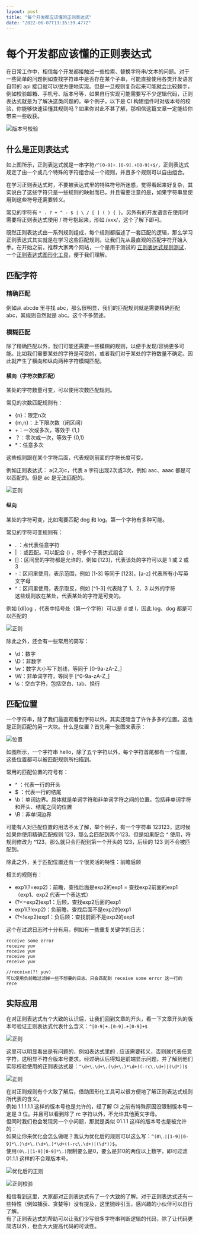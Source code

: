 ```yaml
---
layout: post
title: "每个开发都应该懂的正则表达式"
date: "2022-06-07T13:35:39.477Z"
---
```

每个开发都应该懂的正则表达式
==============

在日常工作中，相信每个开发都接触过一些检索、替换字符串/文本的问题。对于一些简单的问题例如查找字符串中是否存在某个子串，可能直接使用各类开发语言自带的 api 接口就可以很方便地实现。但是一旦规则复杂起来可能就会比较棘手，例如校验邮箱、手机号、版本号等，如果自行实现可能需要写不少逻辑代码，正则表达式就是为了解决这类问题的。举个例子，以下是 CI 构建组件时对版本号的校验，你能够快速读懂其规则吗？如果你对此不甚了解，那相信这篇文章一定能给你带来一些收获。

![版本号校验](https://img2022.cnblogs.com/blog/1751786/202206/1751786-20220607162137759-133720640.png)

什么是正则表达式
--------

如上图所示，正则表达式就是一串字符`/^[0-9]+.[0-9].+[0-9]+$/`，正则表达式规定了由一个或几个特殊的字符组合成一个规则，并且多个规则可以自由组合。

在学习正则表达式时，不要被表达式里的特殊符号所迷惑，觉得看起来好复杂，其实说白了这些字符只是一些规则的映射而已，并且需要注意的是，如果字符串里使用到这些符号还需要转义。

常见的字符有 `* . ? + ^ - $ | \ / [ ] ( ) { }`。另外有的开发语言在使用时需要将正则表达式使用 / 符号抱起来，形如 /xxx/，这个了解下即可。

既然正则表达式由一系列规则组成，每个规则都描述了一套匹配的逻辑，那么学习正则表达式其实就是在学习这些匹配规则。让我们先从最直观的匹配字符开始入手。在开始之前，推荐大家两个网站，一个是用于测试的 [正则表达式规则测试](https://tool.oschina.net/regex)，一个[正则表达式图形化工具](https://regexper.com/#)，便于我们理解。

匹配字符
----

### 精确匹配

例如从 abcde 里寻找 abc，那么很明显，我们的匹配规则就是需要精确匹配 abc，其规则自然就是 abc。这个不多赘述。

### 模糊匹配

除了精确匹配以外，我们可能还需要一些模糊的规则，以便于发现/容纳更多可能。比如我们需要某处的字符是可变的，或者我们对于某处的字符数量不确定。因此就产生了横向和纵向两种字符模糊匹配。

#### 横向（字符次数匹配）

某处的字符数量可变，可以使用次数匹配规则。

常见的次数匹配规则有：

*   {n}：限定n次
*   {m,n}：上下限次数（闭区间）
*   +：一次或多次，等效于 {1,}
*   ？：零次或一次，等效于 {0,1}
*   \*：任意多次

这些规则跟在某个字符后面，代表规则前面的字符长度可变。

例如正则表达式： a{2,3}c，代表 a 字符出现2次或3次，例如 aac、aaac 都是可以匹配的。但是 ac 是无法匹配的。

![正则](https://img2022.cnblogs.com/blog/1751786/202206/1751786-20220607162451369-1690426277.png)

#### 纵向

某处的字符可变，比如需要匹配 dog 和 log。第一个字符有多种可能。

常见的字符可变规则有：

*   . ：点代表任意字符
*   | ：或匹配。可以配合 () ，将多个子表达式组合
*   \[\]：区间里的字符都是允许的，例如 \[123\]，代表该处的字符可以是 1 或 2 或 3
*   \-：区间里使用，表示范围，例如 \[1-3\] 等同于 \[123\]，\[a-z\] 代表所有小写英文字母
*   ^：区间里使用，表示取反，例如 \[^1-3\] 代表除了 1、2、3 以外的字符  
    这些规则放在某处，代表某处的字符是可变的。

例如 \[dl\]og ，代表中括号处（第一个字符）可以是 d 或 l，因此 log、dog 都是可以匹配的

![正则](https://img2022.cnblogs.com/blog/1751786/202206/1751786-20220607162531592-966771931.png)

除此之外，还会有一些常用的简写：

*   \\d：数字
*   \\D：非数字
*   \\w：数字大小写下划线，等同于 \[0-9a-zA-Z\_\]​
*   \\W：非单词字符，等同于 \[^0-9a-zA-Z\_\]
*   \\s：空白字符，包括空白、tab、换行

匹配位置
----

一个字符串，除了我们最直观看到字符以外，其实还暗含了许许多多的位置。这也是正则匹配的另一大块。什么是位置？首先用一张图来表示：

![位置](https://img2022.cnblogs.com/blog/1751786/202206/1751786-20220607162626485-947049259.png)

如图所示，一个字符串 hello，除了五个字符以外，每个字符首尾都有一个位置，这些位置都可以被匹配规则所扫描到。

常用的匹配位置的符号有：

*   ^ ：代表一行的开头
*   $ ：代表一行的结尾
*   \\b：单词边界。具体就是单词字符和非单词字符之间的位置。包括非单词字符和开头、结尾之间的位置
*   \\B：非单词边界

可能有人对匹配位置的用法不太了解，举个例子，有一个字符串 123123，这时候如果你使用精确匹配规则 123，那么会匹配到两个123。但是如果配合 ^ 使用，将规则修改为 ^123，那么就只会匹配到第一个开头的 123，后续的 123 则不会被匹配到。

除此之外，关于匹配位置还有一个很灵活的特性：前瞻后顾

相关的规则有：

*   exp1(?=exp2)​：前瞻，查找后面是exp2的exp1 = 查找exp2前面的exp1​（exp1、exp2 代表一个表达式）
*   (?<=exp2)exp1：后顾，查找exp2后面的exp1​
*   exp1(?!exp2)：负前瞻，查找后面不是exp2的exp1​
*   (?<!exp2)exp1：负后顾：查找前面不是exp2的exp1​

这个在过滤日志时十分有用。例如有一些重复关键字的日志：

    receive some error
    receive yuv
    receive yuv
    receive yuv
    receive yuv
    
    //receive(?! yuv)
    可以使用负前瞻过滤掉一些不想要的日志。只会匹配到 receive some error 这一行的 rece
    

实际应用
----

在对正则表达式有个大致的认识后，让我们回到文章的开头，看一下文章开头的版本号验证正则表达式代表什么含义：`^[0-9]+.[0-9].+[0-9]+$`

![正则](https://img2022.cnblogs.com/blog/1751786/202206/1751786-20220607162758899-66629481.png)

这里可以明显看出是有问题的，例如表达式里的 . 应该需要转义，否则就代表任意字符，这明显不符合版本号要求。经过确认后得知是前端显示问题，并了解到他们实际校验使用的正则表达式是：`^\d+\.\d+\.(\d+\.)*\d+((-rc\.\d+)|(\d*))$`

![正则](https://img2022.cnblogs.com/blog/1751786/202206/1751786-20220607162831138-1197056065.png)

在对正则规则有个大致了解后，借助图形化工具可以很方便地了解正则表达式规则所代表的含义。  
例如 1.1.1.1.1 这样的版本号也是允许的，经了解 CI 之前有特殊原因没限制版本号一定是 3 位。并且可以看到除了 rc 字符以外，不允许其他英文字母。  
但同时我们也会发现另一个小问题，那就是类似 01.1.1 这样的版本号也是被允许的：  
如果让你来优化会怎么做呢？我认为优化后的规则可以这么写：`^(0\.|[1-9][0-9]*\.)\d+\.(\d+\.)*\d+((-rc\.\d+)|(\d*))$`。  
使用`(0\.|[1-9][0-9]*\.)`限制要么是0，要么是非0的两位以上数字，即可过滤 01.1.1 这样的不合理版本号。

![优化后的正则](https://img2022.cnblogs.com/blog/1751786/202206/1751786-20220607162925232-1750092847.png)

![正则校验](https://img2022.cnblogs.com/blog/1751786/202206/1751786-20220607162939541-23603090.png)

相信看到这里，大家都对正则表达式有了一个大致的了解。对于正则表达式还有一些特性（例如捕获、贪婪等）没有提及，这里抛砖引玉，感兴趣的小伙伴可以自行了解。  
有了正则表达式的帮助可以让我们少写很多字符串判断逻辑的代码，除了让代码更简洁以外，也会大大提高代码的可读性。